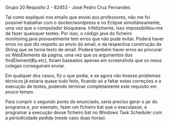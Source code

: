 
Grupo 20 Requisito 2 - 82453 - José Pedro Cruz Fernandes

Tal como expliquei nos emails que enviei aos professores, não me foi possível trabalhar com o docker/wordpress e no Eclipse simultâneamente, uma vez que o computador bloqueava. Infelizmente, isso impossibilitou-me de fazer quaisquer testes. Por isso, o código java do ficheiro monitoring.java provavelmente tem erros que não pude evitar. Poderá haver erros no que diz respeito ao envio do email, e da respectiva construção da String que se torna texto de email. Poderá também haver erros ao procurar os WebElements da página, uma vez que os argumentos dos findElement(By.etc), foram baseados apenas em screenshots que os meus colegas conseguiram enviar.

Em qualquer dos casos, fiz o que podia, e se agora não tivesse problemas técnicos já estaria quase tudo feito, ficando só a faltar estas correções e a execução de testes, podendo terminar completamente este requisito em pouco tempo.

Para cumprir o segundo ponto do enunciado, seria preciso gerar o jar do programa e, por exemplo, fazer um ficheiro bat que o executasse, e programar a execução desse ficheiro bat no Windows Task Scheduler com a periodicidade pedida (neste caso duas horas).
